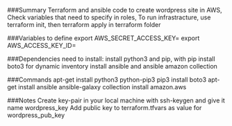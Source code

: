 ###Summary
Terraform and ansible code to create wordpress site in AWS,
Check variables that need to specify in roles,
To run infrastracture, use terraform init, then terraform apply in terraform folder

###Variables to define
export AWS_SECRET_ACCESS_KEY=
export AWS_ACCESS_KEY_ID=

###Dependencies need to install: 
install python3 and pip, with pip install boto3 for dynamic inventory
install ansible and ansible amazon collection


###Commands
apt-get install python3 python-pip3
pip3 install boto3
apt-get install ansible
ansible-galaxy collection install amazon.aws

###Notes
Create key-pair in your local machine with ssh-keygen and give it name wordpress_key
Add public key to terraform.tfvars as value for wordpress_pub_key




